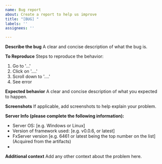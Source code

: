 ```yaml
---
name: Bug report
about: Create a report to help us improve
title: "[BUG] "
labels: ''
assignees: ''

---
```


**Describe the bug**
A clear and concise description of what the bug is.

**To Reproduce**
Steps to reproduce the behavior:
1. Go to '...'
2. Click on '....'
3. Scroll down to '....'
4. See error

**Expected behavior**
A clear and concise description of what you expected to happen.

**Screenshots**
If applicable, add screenshots to help explain your problem.

**Server Info (please complete the following information):**
 - Server OS: [e.g. Windows or Linux]
 - Version of framework used: [e.g. v0.0.6, or latest]
 - FxServer version [e.g. 6461 or latest being the top number on the list] (Acquired from the artifacts)
 - 

**Additional context**
Add any other context about the problem here.
